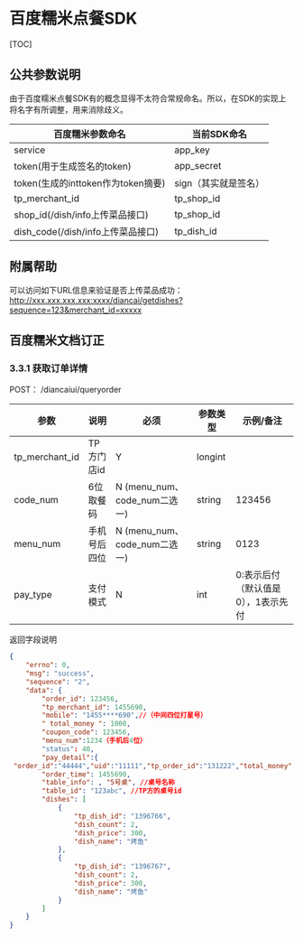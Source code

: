 # 百度糯米点餐SDK

[TOC]


## 公共参数说明

由于百度糯米点餐SDK有的概念显得不太符合常规命名。所以，在SDK的实现上将名字有所调整，用来消除歧义。

| 百度糯米参数命名 | 当前SDK命名 |
|--------|--------|
| service | app_key |
| token(用于生成签名的token) | app_secret |
| token(生成的inttoken作为token摘要) | sign（其实就是签名） |
| tp_merchant_id | tp_shop_id |
| shop_id(/dish/info上传菜品接口) | tp_shop_id |
| dish_code(/dish/info上传菜品接口) | tp_dish_id |

## 附属帮助

可以访问如下URL信息来验证是否上传菜品成功：
<http://xxx.xxx.xxx.xxx:xxxx/diancai/getdishes?sequence=123&merchant_id=xxxxx>




## 百度糯米文档订正

### 3.3.1 获取订单详情

POST： /diancaiui/queryorder

| 参数 | 说明 | 必须 | 参数类型 | 示例/备注
|--------|--------|--------|--------|--------|
| tp_merchant_id | TP方门店id | Y | longint | |
| code_num | 6位取餐码 | N (menu_num、code_num二选一) | string | 123456  |
| menu_num | 手机号后四位 | N (menu_num、code_num二选一) | string | 0123  |
| pay_type | 支付模式 | N | int | 0:表示后付（默认值是0），1表示先付

返回字段说明

```json
{
    "errno": 0,
    "msg": "success",
    "sequence": "2",
    "data": {
        "order_id": 123456,
        "tp_merchant_id": 1455690,
        "mobile": "1455****690",//（中间四位打星号）
        " total_money ": 1000,
        "coupon_code": 123456,
        "menu_num":1234（手机后4位）
        "status": 40,
        "pay_detail":{
 "order_id":"44444","uid":"11111","tp_order_id":"131222","total_money":"1400","no_discount_money":"0","merchant_discount_money":"0","discount_money":"93","red_packet_money":"0","gift_card_money":"0","pay_money":"1307","vouchers_money":"0","merchant_gift_card_money":"0","storecard_money":"0","status":"200","mobile":"123123123","desc":"pay_success","tp_callback_params":{"sequence":160906000400723},"market_price":"0","current_price":"0","shoping_max_discount":"0","preferential_type":"3","coupon_code":"555555","pay_time":"1473136658","merchant_id":"3504530","sequence":"1473136659"},
        "order_time": 1455690,
        "table_info": , "5号桌", //桌号名称
        "table_id": "123abc", //TP方的桌号id
        "dishes": [
            {
                "tp_dish_id": "1396766",
                "dish_count": 2,
                "dish_price": 300,
                "dish_name": "烤鱼"
            },
            {
                "tp_dish_id": "1396767",
                "dish_count": 2,
                "dish_price": 300,
                "dish_name": "烤鱼"
            }
        ]
    }
}
```
